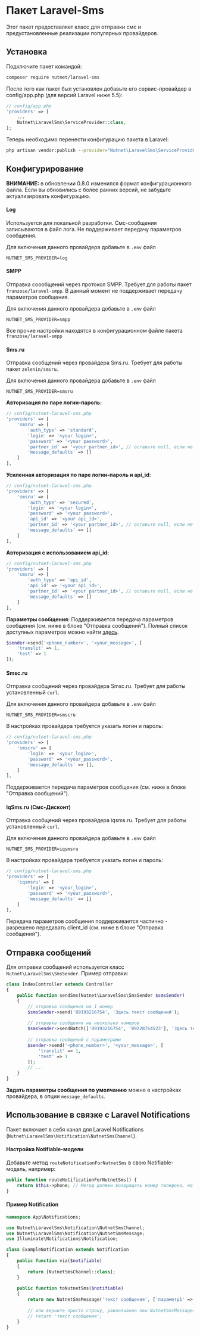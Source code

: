 # Пакет Laravel-Sms

Этот пакет предоставляет класс для отправки смс и предустановленные реализации популярных провайдеров.

## Установка

Подключите пакет командой:
```bash
composer require nutnet/laravel-sms
```

После того как пакет был установлен добавьте его сервис-провайдер в config/app.php (для версий Laravel ниже 5.5):
```php
// config/app.php
'providers' => [
    ...
    Nutnet\LaravelSms\ServiceProvider::class,
];
```

Теперь необходимо перенести конфигурацию пакета в Laravel:
``` bash
php artisan vendor:publish --provider="Nutnet\LaravelSms\ServiceProvider" --tag="config"
```

## Конфигурирование

**ВНИМАНИЕ:** в обновлении 0.8.0 изменился формат конфигурационного файла. Если вы обновились с более ранних версий, не забудьте актуализировать конфигурацию.

#### Log
Используется для локальной разработки. Смс-сообщения записываются в файл лога.
Не поддерживает передачу параметров сообщения.

Для включения данного провайдера добавьте в `.env` файл

```
NUTNET_SMS_PROVIDER=log
```

#### SMPP
Отправка соообщений через протокол SMPP. Требует для работы пакет `franzose/laravel-smpp`.
В данный момент не поддерживает передачу параметров сообщения.

Для включения данного провайдера добавьте в `.env` файл

```
NUTNET_SMS_PROVIDER=smpp
```

Все прочие настройки находятся в конфигурационном файле пакета `franzose/laravel-smpp`

#### Sms.ru
Отправка сообщений через провайдера Sms.ru. Требует для работы пакет `zelenin/smsru`.

Для включения данного провайдера добавьте в `.env` файл

```
NUTNET_SMS_PROVIDER=smsru
```

**Авторизация по паре логин-пароль:**
```php
// config/nutnet-laravel-sms.php
'providers' => [
    'smsru' => [
        'auth_type' => 'standard',
        'login' => '<your login>',
        'password' => '<your password>',
        'partner_id' => '<your partner_id>', // оставьте null, если не нужен
        'message_defaults' => []
    ]
],
```

**Усиленная авторизация по паре логин-пароль и api_id:**
```php
// config/nutnet-laravel-sms.php
'providers' => [
    'smsru' => [
        'auth_type' => 'secured',
        'login' => '<your login>',
        'password' => '<your password>',
        'api_id' => '<your api_id>',
        'partner_id' => '<your partner_id>', // оставьте null, если не нужен
        'message_defaults' => []
    ]
],
```

**Авторизация с использованием api_id:**
```php
// config/nutnet-laravel-sms.php
'providers' => [
    'smsru' => [
        'auth_type' => 'api_id',
        'api_id' => '<your api_id>',
        'partner_id' => '<your partner_id>', // оставьте null, если не нужен
        'message_defaults' => []
    ]
],
```

**Параметры сообщения:**
Поддерживается передача параметров сообщения (см. ниже в блоке "Отправка сообщений"). Полный список доступных параметров можно найти [здесь](https://sms.ru/api/send).

```php
$sender->send('<phone_number>', '<your_message>', [
    'translit' => 1,
    'test' => 1
]);
```

#### Smsc.ru
Отправка сообщений через провайдера Smsc.ru. Требует для работы установленный `curl`.

Для включения данного провайдера добавьте в `.env` файл

```
NUTNET_SMS_PROVIDER=smscru
```

В настройках провайдера требуется указать логин и пароль:
```php
// config/nutnet-laravel-sms.php
'providers' => [
    'smscru' => [
        'login' => '<your_login>',
        'password' => '<your_password>',
        'message_defaults' => [],
    ]
],
```

Поддерживается передача параметров сообщения (см. ниже в блоке "Отправка сообщений").

#### IqSms.ru (Смс-Дисконт)
Отправка сообщений через провайдера iqsms.ru. Требует для работы установленный `curl`.

Для включения данного провайдера добавьте в `.env` файл

```
NUTNET_SMS_PROVIDER=iqsmsru
```

В настройках провайдера требуется указать логин и пароль:
```php
// config/nutnet-laravel-sms.php
'providers' => [
    'iqsmsru' => [
        'login' => '<your_login>',
        'password' => '<your_password>',
        'message_defaults' => []
    ]
],
```

Передача параметров сообщения поддерживается частично - разрешено передавать client_id (см. ниже в блоке "Отправка сообщений").

## Отправка сообщений

Для отправки сообщений используется класс `Nutnet\LaravelSms\SmsSender`.
Пример отправки:

```php
class IndexController extends Controller
{
    public function sendSms(Nutnet\LaravelSms\SmsSender $smsSender)
    {
        // отправка сообщения на 1 номер
        $smsSender->send('89193216754', 'Здесь текст сообщений');
        
        // отправка сообщения на несколько номеров
        $smsSender->sendBatch(['89193216754', '89228764523'], 'Здесь текст сообщений');
                
        // отправка сообщений с параметрами
        $sender->send('<phone_number>', '<your_message>', [
            'translit' => 1,
            'test' => 1
        ]);
        // ...
    }
}
```

**Задать параметры сообщения по умолчанию** можно в настройках провайдера, в опции `message_defaults`.

## Использование в связке с Laravel Notifications

Пакет включает в себя канал для Laravel Notifications (`Nutnet\LaravelSms\Notification\NutnetSmsChannel`).

#### Настройка Notifiable-модели

Добавьте метод `routeNotificationForNutnetSms` в свою Notifiable-модель, например:

```php
public function routeNotificationForNutnetSms() {
    return $this->phone; // Метод должен возвращать номер телефона, на который будет отправлено уведомление.
}  
```

#### Пример Notification

```php
namespace App\Notifications;

use Nutnet\LaravelSms\Notification\NutnetSmsChannel;
use Nutnet\LaravelSms\Notification\NutnetSmsMessage;
use Illuminate\Notifications\Notification;

class ExampleNotification extends Notification
{
    public function via($notifiable)
    {
        return [NutnetSmsChannel::class];
    }
    
    public function toNutnetSms($notifiable)
    {
        return new NutnetSmsMessage('текст сообщения', ['параметр1' => 'значение1']);
        
        // или верните просто строку, равнозначно new NutnetSmsMessage('текст сообщения')
        // return 'текст сообщения';
    }
}
```